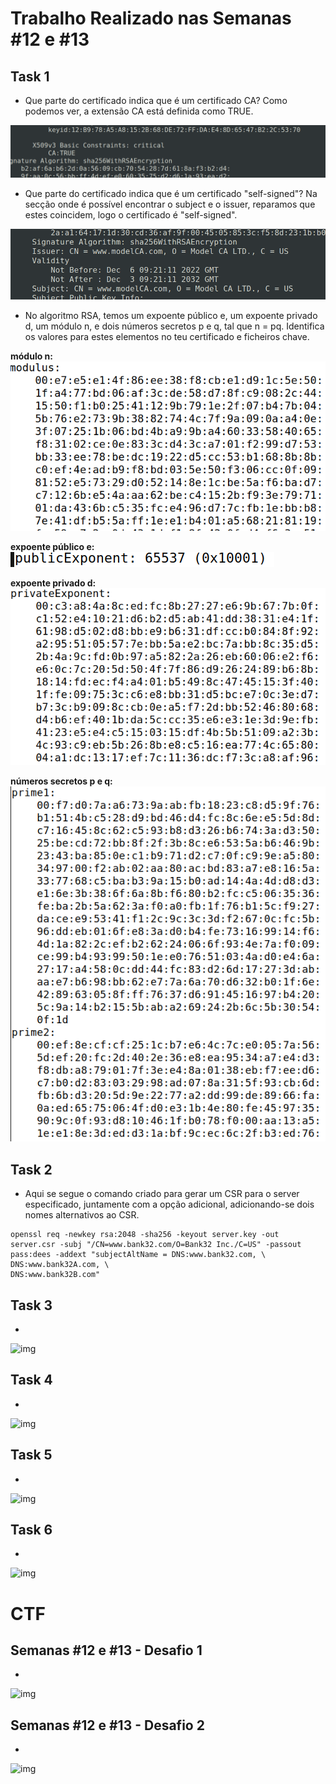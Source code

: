 # Trabalho Realizado nas Semanas #12 e #13

## Task 1  

- Que parte do certificado indica que é um certificado CA? Como podemos ver, a extensão CA está definida como TRUE.

![img](images/w12/1_a.png)

- Que parte do certificado indica que é um certificado "self-signed"? Na secção onde é possível encontrar o subject e o issuer, reparamos que estes coincidem, logo o certificado é "self-signed".

![img](images/w12/1_b.png)

- No algoritmo RSA, temos um expoente público e, um expoente privado d, um módulo n, e dois números secretos p e q, tal que n = pq. Identifica os valores para estes elementos no teu certificado e ficheiros chave.

**módulo n:**  
![img](images/w12/1_c.png)

**expoente público e:**  
![img](images/w12/1_d.png)

**expoente privado d:**  
![img](images/w12/1_e.png)

**números secretos p e q:**  
![img](images/w12/1_f.png)

## Task 2  

- Aqui se segue o comando criado para gerar um CSR para o server especificado, juntamente com a opção adicional, adicionando-se dois nomes alternativos ao CSR.

```
openssl req -newkey rsa:2048 -sha256 -keyout server.key -out server.csr -subj "/CN=www.bank32.com/O=Bank32 Inc./C=US" -passout pass:dees -addext "subjectAltName = DNS:www.bank32.com, \
DNS:www.bank32A.com, \
DNS:www.bank32B.com"
```

## Task 3  

- 

![img]()

## Task 4  

- 

![img]()

## Task 5  

- 

![img]()

## Task 6  

- 

![img]()

# CTF

## Semanas #12 e #13 - Desafio 1

- 

![img]()

## Semanas #12 e #13 - Desafio 2

- 

![img]()
